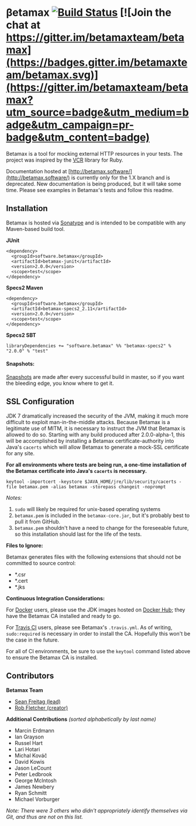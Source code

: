 # &beta;etamax [![Build Status](https://travis-ci.org/betamaxteam/betamax.svg?branch=master)](https://travis-ci.org/betamaxteam/betamax) [![Join the chat at https://gitter.im/betamaxteam/betamax](https://badges.gitter.im/betamaxteam/betamax.svg)](https://gitter.im/betamaxteam/betamax?utm_source=badge&utm_medium=badge&utm_campaign=pr-badge&utm_content=badge)

Betamax is a tool for mocking external HTTP resources in your tests. The project was inspired by the [VCR](https://relishapp.com/vcr/vcr/docs) library for Ruby.

Documentation hosted at [http://betamax.software/](http://betamax.software/) is currently only for the 1.X branch and is deprecated. New documentation is being produced, but it will take some time. Please see examples in Betamax's tests and follow this readme.

## Installation

Betamax is hosted via [Sonatype](https://oss.sonatype.org/) and is intended to be compatible with any Maven-based build tool.

**JUnit**

```
<dependency>
  <groupId>software.betamax</groupId>
  <artifactId>betamax-junit</artifactId>
  <version>2.0.0</version>
  <scope>test</scope>
</dependency>
```

**Specs2 Maven**

```
<dependency>
  <groupId>software.betamax</groupId>
  <artifactId>betamax-specs2_2.11</artifactId>
  <version>2.0.0</version>
  <scope>test</scope>
</dependency>
```

**Specs2 SBT**

```
libraryDependencies += "software.betamax" %% "betamax-specs2" % "2.0.0" % "test"
```

#### Snapshots:

[Snapshots](https://oss.sonatype.org/content/repositories/snapshots/software/betamax/betamax-core) are made after every successful build in master, so if you want the bleeding edge, you know where to get it.

## SSL Configuration

JDK 7 dramatically increased the security of the JVM, making it much more difficult to exploit man-in-the-middle attacks. Because Betamax is a legitimate use of MITM, it is necessary to instruct the JVM that Betamax is allowed to do so. Starting with any build produced after 2.0.0-alpha-1, this will be accomplished by installing a Betamax certificate-authority into Java's `cacerts` which will allow Betamax to generate a mock-SSL certificate for any site.

**For all environments where tests are being run, a one-time installation of the Betamax certificate into Java's `cacerts` is necessary.**

	keytool -importcert -keystore $JAVA_HOME/jre/lib/security/cacerts -file betamax.pem -alias betamax -storepass changeit -noprompt
	
*Notes:*

1. `sudo` will likely be required for unix-based operating systems
2. `betamax.pem` is included in the `betamax-core.jar`, but it's probably best to pull it from GitHub.
3. `betamax.pem` shouldn't have a need to change for the foreseeable future, so this installation should last for the life of the tests.

**Files to Ignore:**

Betamax generates files with the following extensions that should not be committed to source control:

- *.csr
- *.cert
- *.jks

**Continuous Integration Considerations:**

For [Docker](https://www.docker.com) users, please use the JDK images hosted on [Docker Hub](https://hub.docker.com/r/betamax/betamax/); they have the Betamax CA installed and ready to go.

For [Travis CI](https://travis-ci.org/
) users, please see Betamax's `.travis.yml`. As of writing, `sudo:required` is necessary in order to install the CA. Hopefully this won't be the case in the future.

For all of CI environments, be sure to use the `keytool` command listed above to ensure the Betamax CA is installed.

## Contributors

**Betamax Team**

- [Sean Freitag (lead)](https://github.com/cowboygneox)
- [Rob Fletcher (creator)](https://github.com/robfletcher)

**Additional Contributions** *(sorted alphabetically by last name)*

- Marcin Erdmann
- Ian Grayson
- Russel Hart
- Lari Hotari
- Michal Kováč
- David Kowis
- Jason LeCount
- Peter Ledbrook
- George McIntosh
- James Newbery
- Ryan Schmitt
- Michael Vorburger

*Note: There were 3 others who didn't appropriately identify themselves via Git, and thus are not on this list.*

